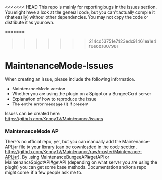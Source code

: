 <<<<<<< HEAD
This repo is mainly for reporting bugs in the issues section. You might have a look at the general code, but you can't actually compile it (that easily) without other dependencies. You may not copy the code or distribute it as your own.

=======
>>>>>>> 214cd53751e7423edc91461ea1e4f6e6ba807981
# MaintenanceMode-Issues

When creating an issue, please include the following information.
- MaintenanceMode version
- Whether you are using the plugin on a Spigot or a BungeeCord server
- Explanation of how to reproduce the issue
- The entire error message (!) if present

Issues can be created here: https://github.com/KennyTV/Maintenance/issues

### MaintenanceMode API

There's no official repo, yet, but you can manually add the Maintenance-API.jar file to your library (can be downloaded in the code section, https://github.com/KennyTV/Maintenance/raw/master/Maintenance-API.jar).
By using MaintenanceBungeeAPI#getAPI or MaintenanceSpigotAPI#getAPI (depending on what server you are using the plugin) you can get some base methods. Documentation and/or a repo might come, if a few people ask me to.
